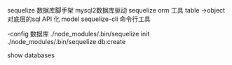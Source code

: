 sequelize 数据库脚手架  mysql2数据库驱动 sequelize orm 工具 table ->object 对底层的sql API 化 model sequelize-cli 命令行工具

-config 数据库
 ./node_modules/.bin/sequelize init
 ./node_modules/.bin/sequelize db:create

 show databases 
 